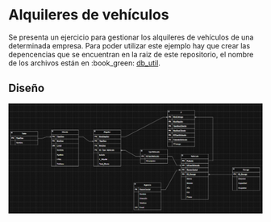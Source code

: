 # Alquileres de vehículos

Se presenta un ejercicio para gestionar los alquileres de vehículos de una determinada empresa.
Para poder utilizar este ejemplo hay que crear las depencencias que se encuentran en la raiz de este repositorio,
el nombre de los archivos están en :book_green: [db_util](/utils).

## Diseño

![Modelado](/db_alquileres_vehiculos/mod/DER.png)